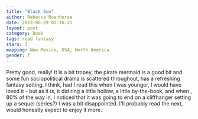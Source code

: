 ```yaml
---
title: "Black Sun"
author: Rebecca Roanhorse
date: 2023-06-29 02:16:21
layout: post
category: book
tags: read fantasy
stars: 3
mapping: New Mexico, USA, North America
gender: f
---
```


Pretty good, really! It is a bit tropey, the pirate mermaid is a good bit and some fun sociopolitical drama is scattered throughout, has a refreshing fantasy setting. I think, had I read this when I was younger, I would have loved it - but as it is, it did ring a little hollow, a little by-the-book, and when , 80% of the way in, I noticed that it was going to end on a cliffhanger setting up a sequel (series?) I was a bit disappointed. I'll probably read the next, would honestly expect to enjoy it more.
